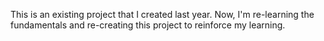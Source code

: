 This is an existing project that I created last year. Now, I'm re-learning the fundamentals and re-creating this project to reinforce my learning.